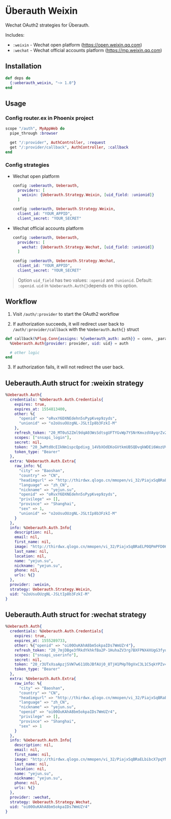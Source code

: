 # Überauth Weixin

Wechat OAuth2 strategies for Überauth.

Includes: 

* `:weixin` - Wechat open platform (https://open.weixin.qq.com)
* `:wechat` - Wechat official accounts platform (https://mp.weixin.qq.com)

## Installation

```elixir
def deps do
  {:ueberauth_weixin, "~> 1.0"}
end
```

## Usage

### Config router.ex in Phoenix project

```elixir
scope "/auth", MyAppWeb do
  pipe_through :browser

  get "/:provider", AuthController, :request
  get "/:provider/callback", AuthController, :callback
end
```

### Config strategies

* Wechat open platform

  ```elixir
  config :ueberauth, Ueberauth,
    providers: [
      weixin: {Ueberauth.Strategy.Weixin, [uid_field: :unionid]}
    ]

  config :ueberauth, Ueberauth.Strategy.Weixin,
    client_id: "YOUR_APPID",
    client_secret: "YOUR_SECRET"
  ```

* Wechat official accounts platform

  ```elixir
  config :ueberauth, Ueberauth,
    providers: [
      wechat: {Ueberauth.Strategy.Wechat, [uid_field: :unionid]}
    ]

  config :ueberauth, Ueberauth.Strategy.Wechat,
    client_id: "YOUR_APPID",
    client_secret: "YOUR_SECRET"
  ```

> Option `uid_field` has two values: `:openid` and `:unionid`. Default: `:openid`. 
  `uid` in `%Ueberauth.Auth{}`depends on this option.

## Workflow

1. Visit `/auth/:provider` to start the OAuth2 workflow

2. If authorization succeeds, it will redirect user back to `/auth/:provider/callback` with the `%Ueberauth.Auth{}` struct

```elixir
def callback(%Plug.Conn{assigns: %{ueberauth_auth: auth}} = conn, _params) do
  %Ueberauth.Auth{provider: provider, uid: uid} = auth

  # other logic
end
```
3. If authorization fails, it will not redirect the user back.

## Ueberauth.Auth struct for :weixin strategy

```elixir
%Ueberauth.Auth{
  credentials: %Ueberauth.Auth.Credentials{
    expires: true,
    expires_at: 1554813400,
    other: %{
      "openid" => "oRvxY6DXNEdehn5sPypKvep9zyds",
      "unionid" => "o2oUsuOUzgNL-JSLtIp8b3FzkI-M"
    },
    refresh_token: "20_MT0uS2Zml9dqA03WsSdtsgUFTYGvWp7YSNrKmvzdVAyqrZv2_6uAvpHjauWAvY4GEbu-LAs7_QbSJ94d9y_BRw",
    scopes: ["snsapi_login"],
    secret: nil,
    token: "20_3wMtd0cEIkNm1spcQpdixg_14VbXOdEKoGVtkmUBSQDvqkWDEi6WozUVcw7fch92gAwK_Eyh0aO8_uUWts-9hg",
    token_type: "Bearer"
  },
  extra: %Ueberauth.Auth.Extra{
    raw_info: %{
      "city" => "Baoshan",
      "country" => "CN",
      "headimgurl" => "http://thirdwx.qlogo.cn/mmopen/vi_32/PiajxSqBRaELP0QPmPFD06qDibHBwWmEzibV3lr9PJufl0JDpeFicV2vg2uw2FLj7728KiaJeribZXWXIaM0WOpFlicAg/132",
      "language" => "zh_CN",
      "nickname" => "yejun.su",
      "openid" => "oRvxY6DXNEdehn5sPypKvep9zyds",
      "privilege" => [],
      "province" => "Shanghai",
      "sex" => 1,
      "unionid" => "o2oUsuOUzgNL-JSLtIp8b3FzkI-M"
    }
  },
  info: %Ueberauth.Auth.Info{
    description: nil,
    email: nil,
    first_name: nil,
    image: "http://thirdwx.qlogo.cn/mmopen/vi_32/PiajxSqBRaELP0QPmPFD06qDibHBwWmEzibV3lr9PJufl0JDpeFicV2vg2uw2FLj7728KiaJeribZXWXIaM0WOpFlicAg/132",
    last_name: nil,
    location: nil,
    name: "yejun.su",
    nickname: "yejun.su",
    phone: nil,
    urls: %{}
  },
  provider: :weixin,
  strategy: Ueberauth.Strategy.Weixin,
  uid: "o2oUsuOUzgNL-JSLtIp8b3FzkI-M"
}
```

## Ueberauth.Auth struct for :wechat strategy

```elixir
%Ueberauth.Auth{
  credentials: %Ueberauth.Auth.Credentials{
    expires: true,
    expires_at: 1555289733,
    other: %{"openid" => "oi00OuKAhA8bm5okpaIDs7WmUZr4"},
    refresh_token: "20_7mjDBge3fRkdYkhkfBa2P-1HuhaZV3rg7BXFPNX4XUgG3fyuPTgI9GtcYbn8-vPp5mwKuvVDXbULlLKuhbWEgERjKG8E-3vkr1OflkEafKs",
    scopes: ["snsapi_userinfo"],
    secret: nil,
    token: "20_r3UTxXsaApzjSVW7w611ObJBfAUj0_8TjH1PHpT0gVxC3L1C5qkYPZv4ke9aMrsexIu7qwibcdqSMMjg-Krz6gbT7l7a64YVlot4TdcrZpA",
    token_type: "Bearer"
  },
  extra: %Ueberauth.Auth.Extra{
    raw_info: %{
      "city" => "Baoshan",
      "country" => "CN",
      "headimgurl" => "http://thirdwx.qlogo.cn/mmopen/vi_32/PiajxSqBRaELbibcX7pqYNlNy97Ipgu4B7E3FzxIcEnOKnPM1AOBEicqZq0l4xqque9iboicc9lbDictrGCCxzW3fgUg/132",
      "language" => "zh_CN",
      "nickname" => "yejun.su",
      "openid" => "oi00OuKAhA8bm5okpaIDs7WmUZr4",
      "privilege" => [],
      "province" => "Shanghai",
      "sex" => 1
    }
  },
  info: %Ueberauth.Auth.Info{
    description: nil,
    email: nil,
    first_name: nil,
    image: "http://thirdwx.qlogo.cn/mmopen/vi_32/PiajxSqBRaELbibcX7pqYNlNy97Ipgu4B7E3FzxIcEnOKnPM1AOBEicqZq0l4xqque9iboicc9lbDictrGCCxzW3fgUg/132",
    last_name: nil,
    location: nil,
    name: "yejun.su",
    nickname: "yejun.su",
    phone: nil,
    urls: %{}
  },
  provider: :wechat,
  strategy: Ueberauth.Strategy.Wechat,
  uid: "oi00OuKAhA8bm5okpaIDs7WmUZr4"
}
```
